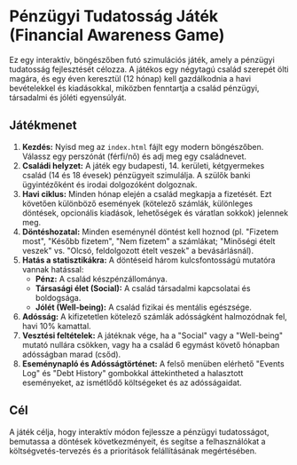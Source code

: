 # Pénzügyi Tudatosság Játék (Financial Awareness Game)

Ez egy interaktív, böngészőben futó szimulációs játék, amely a pénzügyi tudatosság fejlesztését célozza. A játékos egy négytagú család szerepét ölti magára, és egy éven keresztül (12 hónap) kell gazdálkodnia a havi bevételekkel és kiadásokkal, miközben fenntartja a család pénzügyi, társadalmi és jóléti egyensúlyát.

## Játékmenet

1.  **Kezdés:** Nyisd meg az `index.html` fájlt egy modern böngészőben. Válassz egy perszónát (férfi/nő) és adj meg egy családnevet.
2.  **Családi helyzet:** A játék egy budapesti, 14. kerületi, kétgyermekes család (14 és 18 évesek) pénzügyeit szimulálja. A szülők banki ügyintézőként és irodai dolgozóként dolgoznak.
3.  **Havi ciklus:** Minden hónap elején a család megkapja a fizetését. Ezt követően különböző események (kötelező számlák, különleges döntések, opcionális kiadások, lehetőségek és váratlan sokkok) jelennek meg.
4.  **Döntéshozatal:** Minden eseménynél döntést kell hoznod (pl. "Fizetem most", "Később fizetem", "Nem fizetem" a számlákat; "Minőségi ételt veszek" vs. "Olcsó, feldolgozott ételt veszek" a bevásárlásnál).
5.  **Hatás a statisztikákra:** A döntéseid három kulcsfontosságú mutatóra vannak hatással:
    *   **Pénz:** A család készpénzállománya.
    *   **Társasági élet (Social):** A család társadalmi kapcsolatai és boldogsága.
    *   **Jólét (Well-being):** A család fizikai és mentális egészsége.
6.  **Adósság:** A kifizetetlen kötelező számlák adósságként halmozódnak fel, havi 10% kamattal.
7.  **Vesztési feltételek:** A játéknak vége, ha a "Social" vagy a "Well-being" mutató nullára csökken, vagy ha a család 6 egymást követő hónapban adósságban marad (csőd).
8.  **Eseménynapló és Adósságtörténet:** A felső menüben elérhető "Events Log" és "Debt History" gombokkal áttekintheted a halasztott eseményeket, az ismétlődő költségeket és az adósságaidat.

## Cél

A játék célja, hogy interaktív módon fejlessze a pénzügyi tudatosságot, bemutassa a döntések következményeit, és segítse a felhasználókat a költségvetés-tervezés és a prioritások felállításának megértésében.
